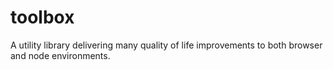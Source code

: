 # toolbox
A utility library delivering many quality of life improvements to both browser and node environments.
